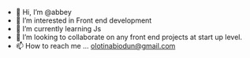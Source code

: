 - 👋 Hi, I’m @abbey
- 👀 I’m interested in Front end development
- 🌱 I’m currently learning Js
- 💞️ I’m looking to collaborate on any front end projects at start up level.
- 📫 How to reach me ...
olotinabiodun@gmail.com

<!---
abbeytemi/abbeytemi is a ✨ special ✨ repository because its `README.md` (this file) appears on your GitHub profile.
You can click the Preview link to take a look at your changes.
--->
